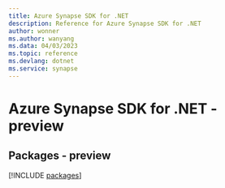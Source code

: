```yaml
---
title: Azure Synapse SDK for .NET
description: Reference for Azure Synapse SDK for .NET
author: wonner
ms.author: wanyang
ms.data: 04/03/2023
ms.topic: reference
ms.devlang: dotnet
ms.service: synapse
---
```

# Azure Synapse SDK for .NET - preview
## Packages - preview
[!INCLUDE [packages](synapse-index.md)]